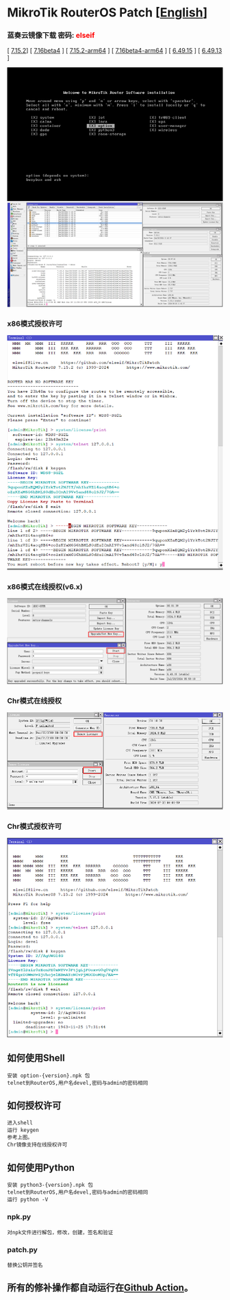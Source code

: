 # MikroTik RouterOS Patch  [[English](README_EN.md)]

### 蓝奏云镜像下载 密码: <font color="red"> elseif</font>
[ [7.15.2](https://elseif.lanzouj.com/b00crdq4hg)]
[ [7.16beta4](https://elseif.lanzouj.com/b00crdq4fe) ] 
[ [7.15.2-arm64](https://elseif.lanzouj.com/b00crdq4ih) ] 
[ [7.16beta4-arm64](https://elseif.lanzouj.com/b00crdq4gf) ] 
[ [6.49.15](https://elseif.lanzouj.com/b00crdq4ji) ] 
[ [6.49.13](https://elseif.lanzouj.com/b00crdq4kj) ]       



![](image/install.png)
![](image/routeros.png)

### x86模式授权许可
![](image/x86.png)
### x86模式在线授权(v6.x)
![](image/renew_v6.png)
### Chr模式在线授权
![](image/renew.png)
### Chr模式授权许可
![](image/chr.png)

## 如何使用Shell
    安装 option-{version}.npk 包
    telnet到RouterOS,用户名devel,密码与admin的密码相同
## 如何授权许可
    进入shell
    运行 keygen
    参考上图。
    Chr镜像支持在线授权许可
## 如何使用Python
    安装 python3-{version}.npk 包
    telnet到RouterOS,用户名devel,密码与admin的密码相同
    运行 python -V
### npk.py
    对npk文件进行解包，修改，创建，签名和验证
### patch.py
    替换公钥并签名


## 所有的修补操作都自动运行在[Github Action](https://github.com/elseif/MikroTikPatch/blob/main/.github/workflows/)。





